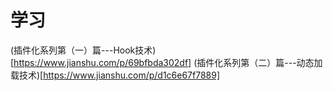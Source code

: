 # 学习
(插件化系列第（一）篇---Hook技术)[https://www.jianshu.com/p/69bfbda302df]
(插件化系列第（二）篇---动态加载技术)[https://www.jianshu.com/p/d1c6e67f7889]